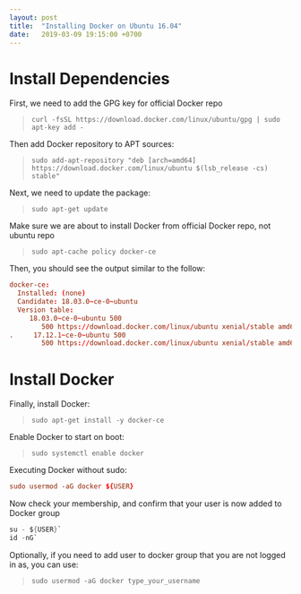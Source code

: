 ```yaml
---
layout: post
title:  "Installing Docker on Ubuntu 16.04"
date:   2019-03-09 19:15:00 +0700
---
```

# Install Dependencies

First, we need to add the GPG key for official Docker repo
> `curl -fsSL https://download.docker.com/linux/ubuntu/gpg | sudo apt-key add -`

Then add Docker repository to APT sources:
>`sudo add-apt-repository "deb [arch=amd64] https://download.docker.com/linux/ubuntu $(lsb_release -cs) stable"`

Next, we need to update the package:
>`sudo apt-get update`

Make sure we are about to install Docker from official Docker repo, not ubuntu repo
>`sudo apt-cache policy docker-ce`

Then, you should see the output similar to the follow:
```conf
docker-ce:
  Installed: (none)
  Candidate: 18.03.0~ce-0~ubuntu
  Version table:
     18.03.0~ce-0~ubuntu 500
        500 https://download.docker.com/linux/ubuntu xenial/stable amd64 Packages
.     17.12.1~ce-0~ubuntu 500
        500 https://download.docker.com/linux/ubuntu xenial/stable amd64 Packages
```

# Install Docker
Finally, install Docker:
>`sudo apt-get install -y docker-ce`

Enable Docker to start on boot:
>`sudo systemctl enable docker`

Executing Docker without sudo:
```conf
sudo usermod -aG docker ${USER}
```

Now check your membership, and confirm that your user is now added to Docker group
```s
su - ${USER}`
id -nG`
```

Optionally, if you need to add user to docker group that you are not logged in as, you can use:
>`sudo usermod -aG docker type_your_username`